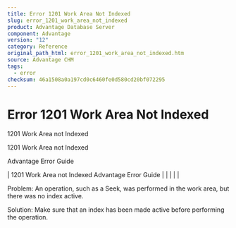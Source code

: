 ```yaml
---
title: Error 1201 Work Area Not Indexed
slug: error_1201_work_area_not_indexed
product: Advantage Database Server
component: Advantage
version: "12"
category: Reference
original_path_html: error_1201_work_area_not_indexed.htm
source: Advantage CHM
tags:
  - error
checksum: 46a1508a0a197cd0c6460fe0d580cd20bf072295
---
```


# Error 1201 Work Area Not Indexed

1201 Work Area not Indexed

1201 Work Area not Indexed

Advantage Error Guide

| 1201 Work Area not Indexed  Advantage Error Guide |  |  |  |  |

Problem: An operation, such as a Seek, was performed in the work area, but there was no index active.

Solution: Make sure that an index has been made active before performing the operation.
